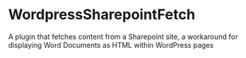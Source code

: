 # WordpressSharepointFetch
A plugin that fetches content from a Sharepoint site, a workaround for displaying Word Documents as HTML within WordPress pages
